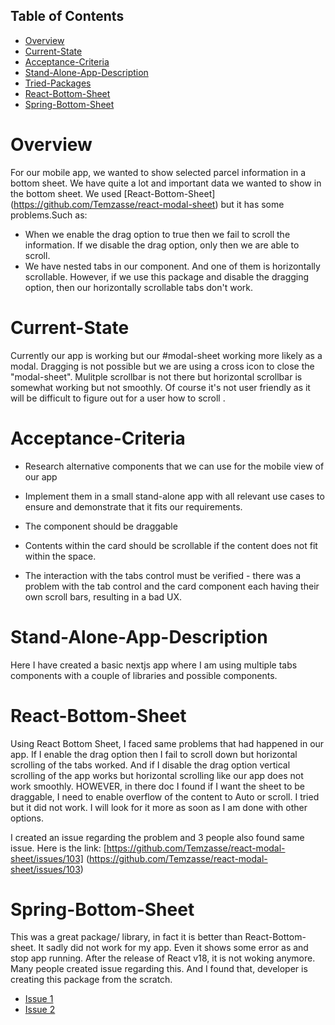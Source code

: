 ## Table of Contents

- [Overview](#Overview)
- [Current-State](#Current-State)
- [Acceptance-Criteria](#Acceptance-Criteria)
- [Stand-Alone-App-Description](#Stand-Alone-App-Description)
- [Tried-Packages](#Tried-Packages)
- [React-Bottom-Sheet](#React-Bottom-Sheet)
- [Spring-Bottom-Sheet](#Spring-Bottom-Sheet)

# Overview

For our mobile app, we wanted to show selected parcel information in a bottom sheet. We have quite a lot and important data we wanted to show in the bottom sheet. We used [React-Bottom-Sheet] (https://github.com/Temzasse/react-modal-sheet) but it has some problems.Such as:

- When we enable the drag option to true then we fail to scroll the information. If we disable the drag option, only then we are able to scroll.
- We have nested tabs in our component. And one of them is horizontally scrollable. However, if we use this package and disable the dragging option, then our horizontally scrollable tabs don't work.

# Current-State

Currently our app is working but our #modal-sheet working more likely as a modal. Dragging is not possible but we are using a cross icon to close the "modal-sheet". Mulitple scrollbar is not there but horizontal scrollbar is somewhat working but not smoothly. Of course it's not user friendly as it will be difficult to figure out for a user how to scroll .

# Acceptance-Criteria

- Research alternative components that we can use for the mobile view of our app

- Implement them in a small stand-alone app with all relevant use cases to ensure and demonstrate that it fits our requirements.

- The component should be draggable

- Contents within the card should be scrollable if the content does not fit within the space.

- The interaction with the tabs control must be verified - there was a problem with the tab control and the card component each having their own scroll bars, resulting in a bad UX.

# Stand-Alone-App-Description

Here I have created a basic nextjs app where I am using multiple tabs components with a couple of libraries and possible components.

# React-Bottom-Sheet

Using React Bottom Sheet, I faced same problems that had happened in our app. If I enable the drag option then I fail to scroll down but horizontal scrolling of the tabs worked. And if I disable the drag option vertical scrolling of the app works but horizontal scrolling like our app does not work smoothly. HOWEVER, in there doc I found if I want the sheet to be draggable, I need to enable overflow of the content to Auto or scroll. I tried but it did not work. I will look for it more as soon as I am done with other options.

I created an issue regarding the problem and 3 people also found same issue. Here is the link: [https://github.com/Temzasse/react-modal-sheet/issues/103] (https://github.com/Temzasse/react-modal-sheet/issues/103)

# Spring-Bottom-Sheet

This was a great package/ library, in fact it is better than React-Bottom-sheet. It sadly did not work for my app. Even it shows some error as and stop app running. After the release of React v18, it is not woking anymore. Many people created issue regarding this. And I found that, developer is creating this package from the scratch.

- [Issue 1](https://github.com/stipsan/react-spring-bottom-sheet/issues/236)
- [Issue 2](https://github.com/stipsan/react-spring-bottom-sheet/issues/210)
